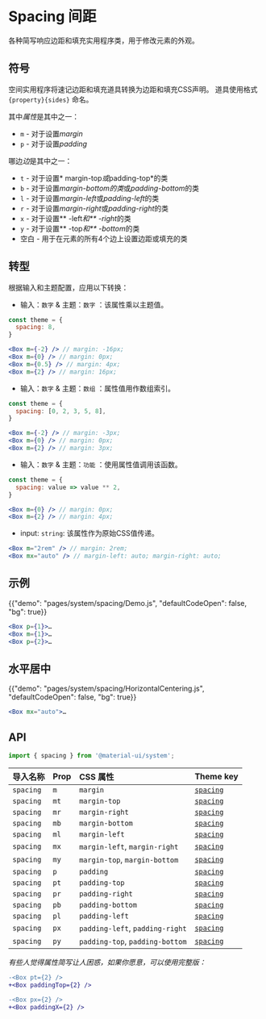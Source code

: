 # Spacing 间距

<p class="description">各种简写响应边距和填充实用程序类，用于修改元素的外观。</p>

## 符号

空间实用程序将速记边距和填充道具转换为边距和填充CSS声明。 道具使用格式`{property}{sides}` 命名。

其中*属性*是其中之一：

- `m` - 对于设置*margin*
- `p` - 对于设置*padding*

哪边*边*是其中之一：

- `t` - 对于设置* margin-top*或*padding-top*的类
- `b` - 对于设置*margin-bottom的类*或*padding-bottom*的类
- `l` - 对于设置*margin-left*或*padding-left*的类
- `r` - 对于设置*margin-right*或*padding-right*的类
- `x` - 对于设置** -left*和** -right*的类
- `y` - 对于设置** -top*和** -bottom*的类
- 空白 - 用于在元素的所有4个边上设置边距或填充的类

## 转型

根据输入和主题配置，应用以下转换：

- 输入：`数字` & 主题：`数字` ：该属性乘以主题值。

```jsx
const theme = {
  spacing: 8,
}

<Box m={-2} /> // margin: -16px;
<Box m={0} /> // margin: 0px;
<Box m={0.5} /> // margin: 4px;
<Box m={2} /> // margin: 16px;
```

- 输入：`数字` & 主题：`数组` ：属性值用作数组索引。

```jsx
const theme = {
  spacing: [0, 2, 3, 5, 8],
}

<Box m={-2} /> // margin: -3px;
<Box m={0} /> // margin: 0px;
<Box m={2} /> // margin: 3px;
```

- 输入：`数字` & 主题：`功能` ：使用属性值调用该函数。

```jsx
const theme = {
  spacing: value => value ** 2,
}

<Box m={0} /> // margin: 0px;
<Box m={2} /> // margin: 4px;
```

- input: `string`: 该属性作为原始CSS值传递。

```jsx
<Box m="2rem" /> // margin: 2rem;
<Box mx="auto" /> // margin-left: auto; margin-right: auto;
```

## 示例

{{"demo": "pages/system/spacing/Demo.js", "defaultCodeOpen": false, "bg": true}}

```jsx
<Box p={1}>…
<Box m={1}>…
<Box p={2}>…
```

## 水平居中

{{"demo": "pages/system/spacing/HorizontalCentering.js", "defaultCodeOpen": false, "bg": true}}

```jsx
<Box mx="auto">…
```

## API

```js
import { spacing } from '@material-ui/system';
```

| 导入名称      | Prop | CSS 属性                          | Theme key                                                        |
|:--------- |:---- |:------------------------------- |:---------------------------------------------------------------- |
| `spacing` | `m`  | `margin`                        | [`spacing`](/customization/default-theme/?expand-path=$.spacing) |
| `spacing` | `mt` | `margin-top`                    | [`spacing`](/customization/default-theme/?expand-path=$.spacing) |
| `spacing` | `mr` | `margin-right`                  | [`spacing`](/customization/default-theme/?expand-path=$.spacing) |
| `spacing` | `mb` | `margin-bottom`                 | [`spacing`](/customization/default-theme/?expand-path=$.spacing) |
| `spacing` | `ml` | `margin-left`                   | [`spacing`](/customization/default-theme/?expand-path=$.spacing) |
| `spacing` | `mx` | `margin-left`, `margin-right`   | [`spacing`](/customization/default-theme/?expand-path=$.spacing) |
| `spacing` | `my` | `margin-top`, `margin-bottom`   | [`spacing`](/customization/default-theme/?expand-path=$.spacing) |
| `spacing` | `p`  | `padding`                       | [`spacing`](/customization/default-theme/?expand-path=$.spacing) |
| `spacing` | `pt` | `padding-top`                   | [`spacing`](/customization/default-theme/?expand-path=$.spacing) |
| `spacing` | `pr` | `padding-right`                 | [`spacing`](/customization/default-theme/?expand-path=$.spacing) |
| `spacing` | `pb` | `padding-bottom`                | [`spacing`](/customization/default-theme/?expand-path=$.spacing) |
| `spacing` | `pl` | `padding-left`                  | [`spacing`](/customization/default-theme/?expand-path=$.spacing) |
| `spacing` | `px` | `padding-left`, `padding-right` | [`spacing`](/customization/default-theme/?expand-path=$.spacing) |
| `spacing` | `py` | `padding-top`, `padding-bottom` | [`spacing`](/customization/default-theme/?expand-path=$.spacing) |


*有些人觉得属性简写让人困惑，如果你愿意，可以使用完整版：*

```diff
-<Box pt={2} />
+<Box paddingTop={2} />
```

```diff
-<Box px={2} />
+<Box paddingX={2} />
```